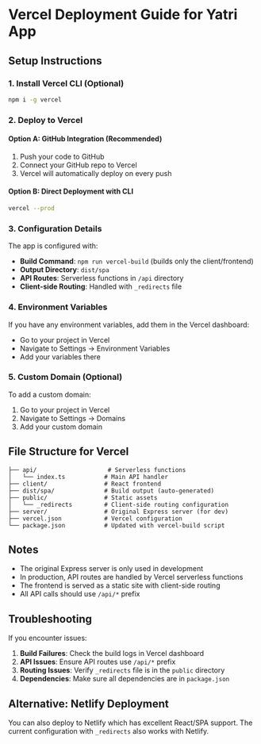 # Vercel Deployment Guide for Yatri App

## Setup Instructions

### 1. Install Vercel CLI (Optional)

```bash
npm i -g vercel
```

### 2. Deploy to Vercel

#### Option A: GitHub Integration (Recommended)

1. Push your code to GitHub
2. Connect your GitHub repo to Vercel
3. Vercel will automatically deploy on every push

#### Option B: Direct Deployment with CLI

```bash
vercel --prod
```

### 3. Configuration Details

The app is configured with:

- **Build Command**: `npm run vercel-build` (builds only the client/frontend)
- **Output Directory**: `dist/spa`
- **API Routes**: Serverless functions in `/api` directory
- **Client-side Routing**: Handled with `_redirects` file

### 4. Environment Variables

If you have any environment variables, add them in the Vercel dashboard:

- Go to your project in Vercel
- Navigate to Settings → Environment Variables
- Add your variables there

### 5. Custom Domain (Optional)

To add a custom domain:

1. Go to your project in Vercel
2. Navigate to Settings → Domains
3. Add your custom domain

## File Structure for Vercel

```
├── api/                    # Serverless functions
│   └── index.ts           # Main API handler
├── client/                # React frontend
├── dist/spa/              # Build output (auto-generated)
├── public/                # Static assets
│   └── _redirects         # Client-side routing configuration
├── server/                # Original Express server (for dev)
├── vercel.json            # Vercel configuration
└── package.json           # Updated with vercel-build script
```

## Notes

- The original Express server is only used in development
- In production, API routes are handled by Vercel serverless functions
- The frontend is served as a static site with client-side routing
- All API calls should use `/api/*` prefix

## Troubleshooting

If you encounter issues:

1. **Build Failures**: Check the build logs in Vercel dashboard
2. **API Issues**: Ensure API routes use `/api/*` prefix
3. **Routing Issues**: Verify `_redirects` file is in the `public` directory
4. **Dependencies**: Make sure all dependencies are in `package.json`

## Alternative: Netlify Deployment

You can also deploy to Netlify which has excellent React/SPA support. The current configuration with `_redirects` also works with Netlify.
